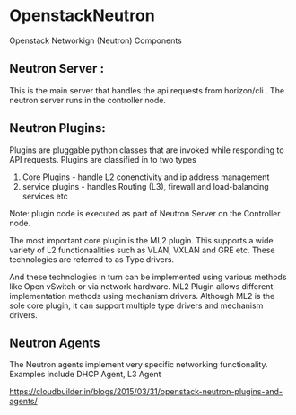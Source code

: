 # OpenstackNeutron

Openstack Networkign (Neutron) Components


Neutron Server :
----------------
This is the main server that handles the api requests from horizon/cli .
The neutron server runs in the controller node.

Neutron Plugins:
---------------
Plugins are pluggable python classes that are invoked while responding to API requests.
Plugins are classified in to two types
1. Core Plugins - handle L2 conenctivity and ip address management
2. service plugins - handles Routing (L3), firewall and load-balancing services etc

Note: plugin code is executed as part of Neutron Server on the Controller node.

The most important core plugin is the ML2 plugin. This supports a wide variety of L2 functionaalities
such as VLAN, VXLAN and GRE etc. These technologies are referred to as Type drivers.

And these technologies in turn can be implemented using various methods like Open vSwitch or via network hardware. 
ML2 Plugin allows different implementation methods using mechanism drivers.
Although ML2 is the sole core plugin, it can support multiple type drivers and mechanism drivers.

Neutron Agents
--------------
The Neutron agents implement very specific networking functionality. Examples include DHCP Agent, L3 Agent 


https://cloudbuilder.in/blogs/2015/03/31/openstack-neutron-plugins-and-agents/
